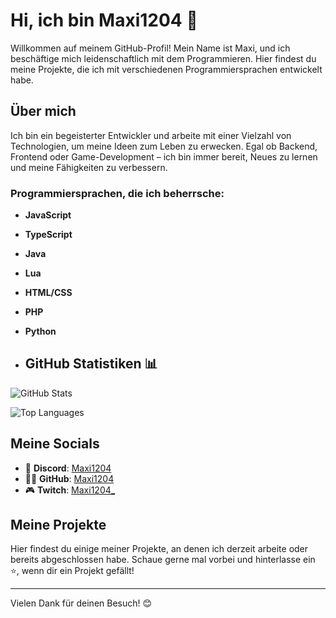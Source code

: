 # Hi, ich bin Maxi1204 👋

Willkommen auf meinem GitHub-Profil! Mein Name ist Maxi, und ich beschäftige mich leidenschaftlich mit dem Programmieren. Hier findest du meine Projekte, die ich mit verschiedenen Programmiersprachen entwickelt habe.

## Über mich

Ich bin ein begeisterter Entwickler und arbeite mit einer Vielzahl von Technologien, um meine Ideen zum Leben zu erwecken. Egal ob Backend, Frontend oder Game-Development – ich bin immer bereit, Neues zu lernen und meine Fähigkeiten zu verbessern.

### Programmiersprachen, die ich beherrsche:
- **JavaScript**
- **TypeScript**
- **Java**
- **Lua**
- **HTML/CSS**
- **PHP**
- **Python**

- ## GitHub Statistiken 📊

![GitHub Stats](https://github-readme-stats.vercel.app/api?username=Maxii1204&show_icons=true&theme=radical)

![Top Languages](https://github-readme-stats.vercel.app/api/top-langs/?username=Maxii1204&layout=compact&theme=radical)

## Meine Socials
- 💬 **Discord**: [Maxi1204](https://discord.com/users/379255981630291969)
- 👨‍💻 **GitHub**: [Maxi1204](https://github.com/Maxii1204)
- 🎮 **Twitch**: [Maxi1204_](https://www.twitch.tv/maxi1204_)

## Meine Projekte
Hier findest du einige meiner Projekte, an denen ich derzeit arbeite oder bereits abgeschlossen habe. Schaue gerne mal vorbei und hinterlasse ein ⭐️, wenn dir ein Projekt gefällt!

---

Vielen Dank für deinen Besuch! 😊
